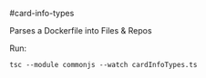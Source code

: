 #card-info-types

Parses a Dockerfile into Files & Repos

Run:

`tsc --module commonjs --watch cardInfoTypes.ts`